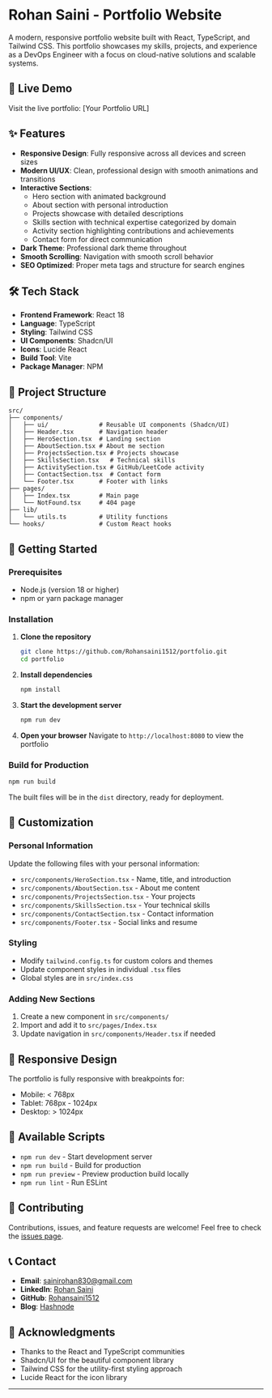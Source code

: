 
# Rohan Saini - Portfolio Website

A modern, responsive portfolio website built with React, TypeScript, and Tailwind CSS. This portfolio showcases my skills, projects, and experience as a DevOps Engineer with a focus on cloud-native solutions and scalable systems.

## 🚀 Live Demo

Visit the live portfolio: [Your Portfolio URL]

## ✨ Features

- **Responsive Design**: Fully responsive across all devices and screen sizes
- **Modern UI/UX**: Clean, professional design with smooth animations and transitions
- **Interactive Sections**:
  - Hero section with animated background
  - About section with personal introduction
  - Projects showcase with detailed descriptions
  - Skills section with technical expertise categorized by domain
  - Activity section highlighting contributions and achievements
  - Contact form for direct communication
- **Dark Theme**: Professional dark theme throughout
- **Smooth Scrolling**: Navigation with smooth scroll behavior
- **SEO Optimized**: Proper meta tags and structure for search engines

## 🛠️ Tech Stack

- **Frontend Framework**: React 18
- **Language**: TypeScript
- **Styling**: Tailwind CSS
- **UI Components**: Shadcn/UI
- **Icons**: Lucide React
- **Build Tool**: Vite
- **Package Manager**: NPM

## 📁 Project Structure

```
src/
├── components/
│   ├── ui/              # Reusable UI components (Shadcn/UI)
│   ├── Header.tsx       # Navigation header
│   ├── HeroSection.tsx  # Landing section
│   ├── AboutSection.tsx # About me section
│   ├── ProjectsSection.tsx # Projects showcase
│   ├── SkillsSection.tsx   # Technical skills
│   ├── ActivitySection.tsx # GitHub/LeetCode activity
│   ├── ContactSection.tsx  # Contact form
│   └── Footer.tsx       # Footer with links
├── pages/
│   ├── Index.tsx        # Main page
│   └── NotFound.tsx     # 404 page
├── lib/
│   └── utils.ts         # Utility functions
└── hooks/               # Custom React hooks
```

## 🚦 Getting Started

### Prerequisites

- Node.js (version 18 or higher)
- npm or yarn package manager

### Installation

1. **Clone the repository**
   ```bash
   git clone https://github.com/Rohansaini1512/portfolio.git
   cd portfolio
   ```

2. **Install dependencies**
   ```bash
   npm install
   ```

3. **Start the development server**
   ```bash
   npm run dev
   ```

4. **Open your browser**
   Navigate to `http://localhost:8080` to view the portfolio

### Build for Production

```bash
npm run build
```

The built files will be in the `dist` directory, ready for deployment.

## 🎨 Customization

### Personal Information
Update the following files with your personal information:
- `src/components/HeroSection.tsx` - Name, title, and introduction
- `src/components/AboutSection.tsx` - About me content
- `src/components/ProjectsSection.tsx` - Your projects
- `src/components/SkillsSection.tsx` - Your technical skills
- `src/components/ContactSection.tsx` - Contact information
- `src/components/Footer.tsx` - Social links and resume

### Styling
- Modify `tailwind.config.ts` for custom colors and themes
- Update component styles in individual `.tsx` files
- Global styles are in `src/index.css`

### Adding New Sections
1. Create a new component in `src/components/`
2. Import and add it to `src/pages/Index.tsx`
3. Update navigation in `src/components/Header.tsx` if needed

## 📱 Responsive Design

The portfolio is fully responsive with breakpoints for:
- Mobile: < 768px
- Tablet: 768px - 1024px
- Desktop: > 1024px

## 🔧 Available Scripts

- `npm run dev` - Start development server
- `npm run build` - Build for production
- `npm run preview` - Preview production build locally
- `npm run lint` - Run ESLint


## 🤝 Contributing

Contributions, issues, and feature requests are welcome! Feel free to check the [issues page](https://github.com/Rohansaini1512/portfolio/issues).

## 📞 Contact

- **Email**: sainirohan830@gmail.com
- **LinkedIn**: [Rohan Saini](https://www.linkedin.com/in/rohan-saini-9b3060257/)
- **GitHub**: [Rohansaini1512](https://github.com/Rohansaini1512)
- **Blog**: [Hashnode](https://hashnode.com/@Rohansaini1512)

## 🙏 Acknowledgments

- Thanks to the React and TypeScript communities
- Shadcn/UI for the beautiful component library
- Tailwind CSS for the utility-first styling approach
- Lucide React for the icon library

---

